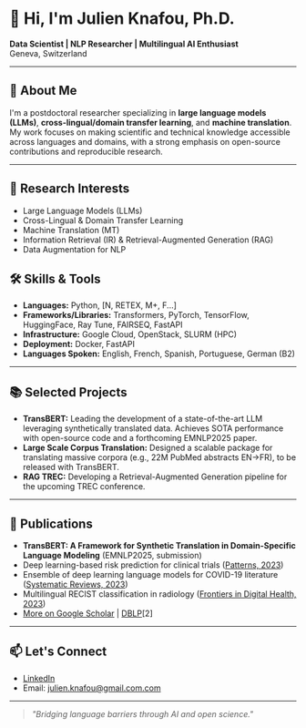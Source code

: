 # 👋 Hi, I'm Julien Knafou, Ph.D.

**Data Scientist | NLP Researcher | Multilingual AI Enthusiast**  
Geneva, Switzerland

---

## 🚀 About Me

I'm a postdoctoral researcher specializing in **large language models (LLMs)**, **cross-lingual/domain transfer learning**, and **machine translation**. My work focuses on making scientific and technical knowledge accessible across languages and domains, with a strong emphasis on open-source contributions and reproducible research.

---

## 🔬 Research Interests

- Large Language Models (LLMs)
- Cross-Lingual & Domain Transfer Learning
- Machine Translation (MT)
- Information Retrieval (IR) & Retrieval-Augmented Generation (RAG)
- Data Augmentation for NLP

## 🛠️ Skills & Tools

- **Languages:** Python, [N, RETEX, M+, F...]
- **Frameworks/Libraries:** Transformers, PyTorch, TensorFlow, HuggingFace, Ray Tune, FAIRSEQ, FastAPI
- **Infrastructure:** Google Cloud, OpenStack, SLURM (HPC)
- **Deployment:** Docker, FastAPI
- **Languages Spoken:** English, French, Spanish, Portuguese, German (B2)

---

## 📚 Selected Projects

- **TransBERT:** Leading the development of a state-of-the-art LLM leveraging synthetically translated data. Achieves SOTA performance with open-source code and a forthcoming EMNLP2025 paper.
- **Large Scale Corpus Translation:** Designed a scalable package for translating massive corpora (e.g., 22M PubMed abstracts EN→FR), to be released with TransBERT.
- **RAG TREC:** Developing a Retrieval-Augmented Generation pipeline for the upcoming TREC conference.

---

## 📝 Publications

- **TransBERT: A Framework for Synthetic Translation in Domain-Specific Language Modeling** (EMNLP2025, submission)  
- Deep learning-based risk prediction for clinical trials ([Patterns, 2023](https://doi.org/10.1016/j.patter.2023.100689))
- Ensemble of deep learning language models for COVID-19 literature ([Systematic Reviews, 2023](https://doi.org/10.1186/s13643-023-02247-9))
- Multilingual RECIST classification in radiology ([Frontiers in Digital Health, 2023](https://doi.org/10.3389/fdgth.2023.1195017))
- [More on Google Scholar](https://scholar.google.fr/citations?user=G3hdRjoAAAAJ) | [DBLP](https://dblp.org/pid/245/4371.html)[2]

---

## 📫 Let's Connect

- [LinkedIn](https://www.linkedin.com/in/julienknafou)
- Email: [julien.knafou@gmail.com.com](mailto:julien.knafou@gmail.com)

---

> _"Bridging language barriers through AI and open science."_
